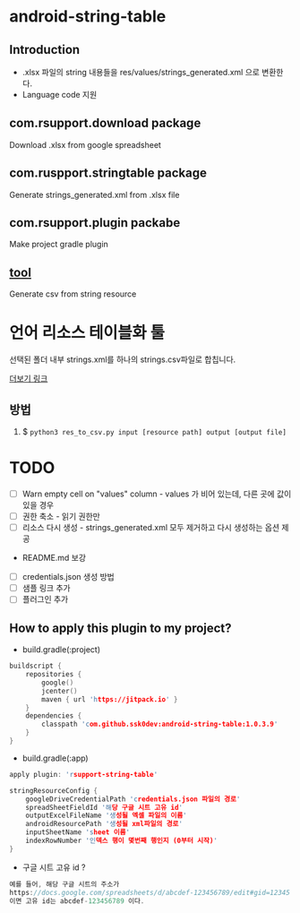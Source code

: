 # android-string-table

## Introduction
- .xlsx 파일의 string 내용들을 res/values/strings_generated.xml 으로 변환한다.
- Language code 지원

## com.rsupport.download package
Download .xlsx from google spreadsheet

## com.ruspport.stringtable package 
Generate strings_generated.xml from .xlsx file

## com.rsupport.plugin packabe
Make project gradle plugin

## [tool](tool/readme.md)
Generate csv from string resource

# 언어 리소스 테이블화 툴
선택된 폴더 내부 strings.xml를 하나의 strings.csv파일로 합칩니다.

[더보기 링크](tool/readme.md)

## 방법
1. $ `python3 res_to_csv.py input [resource path] output [output file]`


# TODO
- [ ] Warn empty cell on "values" column - values 가 비어 있는데, 다른 곳에 값이 있을 경우
- [ ] 권한 축소 - 읽기 권한만
- [ ] 리소스 다시 생성 - strings_generated.xml 모두 제거하고 다시 생성하는 옵션 제공

- README.md 보강
- [ ] credentials.json 생성 방법
- [ ] 샘플 링크 추가
- [ ] 플러그인 추가

## How to apply this plugin to my project?
- build.gradle(:project)
```c
buildscript {
    repositories {
        google()
        jcenter()
        maven { url 'https://jitpack.io' }
    }
    dependencies {
        classpath 'com.github.ssk0dev:android-string-table:1.0.3.9'
    }
}
```

- build.gradle(:app)
```c
apply plugin: 'rsupport-string-table'

stringResourceConfig {
    googleDriveCredentialPath 'credentials.json 파일의 경로'
    spreadSheetFieldId '해당 구글 시트 고유 id'
    outputExcelFileName '생성될 엑셀 파일의 이름'
    androidResourcePath '생성될 xml파일의 경로'
    inputSheetName 'sheet 이름'
    indexRowNumber '인덱스 행이 몇번째 행인지 (0부터 시작)'
}
```

- 구글 시트 고유 id ?
```c
예를 들어, 해당 구글 시트의 주소가
https://docs.google.com/spreadsheets/d/abcdef-123456789/edit#gid=12345
이면 고유 id는 abcdef-123456789 이다.
```
